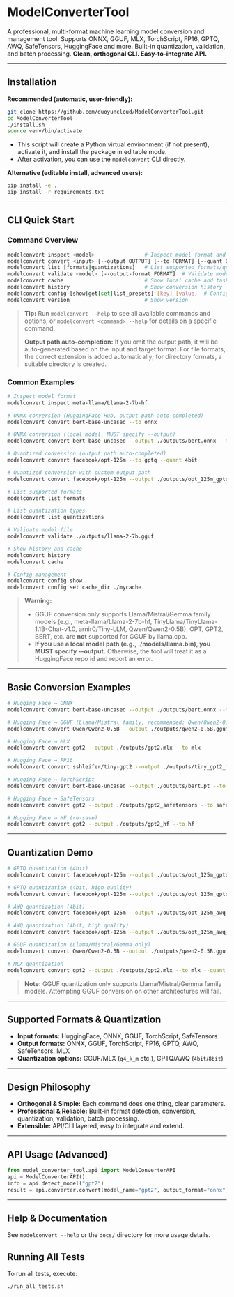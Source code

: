 # ModelConverterTool

A professional, multi-format machine learning model conversion and management tool. Supports ONNX, GGUF, MLX, TorchScript, FP16, GPTQ, AWQ, SafeTensors, HuggingFace and more. Built-in quantization, validation, and batch processing. **Clean, orthogonal CLI. Easy-to-integrate API.**

---

## Installation

**Recommended (automatic, user-friendly):**

```sh
git clone https://github.com/duoyuncloud/ModelConverterTool.git
cd ModelConverterTool
./install.sh
source venv/bin/activate
```
- This script will create a Python virtual environment (if not present), activate it, and install the package in editable mode.
- After activation, you can use the `modelconvert` CLI directly.

**Alternative (editable install, advanced users):**

```sh
pip install -e .
pip install -r requirements.txt
```

---
## CLI Quick Start

### Command Overview

```sh
modelconvert inspect <model>                # Inspect model format and info
modelconvert convert <input> [--output OUTPUT] [--to FORMAT] [--quant QUANT] [--device cpu/cuda]  # Convert model
modelconvert list [formats|quantizations]   # List supported formats/quantization types
modelconvert validate <model> [--output-format FORMAT]  # Validate model or conversion feasibility
modelconvert cache                          # Show local cache and task status
modelconvert history                        # Show conversion history
modelconvert config [show|get|set|list_presets] [key] [value]  # Config management
modelconvert version                        # Show version
```

> **Tip:**
> Run `modelconvert --help` to see all available commands and options, or `modelconvert <command> --help` for details on a specific command.
> 
> **Output path auto-completion:**
> If you omit the output path, it will be auto-generated based on the input and target format. For file formats, the correct extension is added automatically; for directory formats, a suitable directory is created.

### Common Examples

```sh
# Inspect model format
modelconvert inspect meta-llama/Llama-2-7b-hf

# ONNX conversion (HuggingFace Hub, output path auto-completed)
modelconvert convert bert-base-uncased --to onnx

# ONNX conversion (local model, MUST specify --output)
modelconvert convert bert-base-uncased --output ./outputs/bert.onnx --to onnx

# Quantized conversion (output path auto-completed)
modelconvert convert facebook/opt-125m --to gptq --quant 4bit

# Quantized conversion with custom output path
modelconvert convert facebook/opt-125m --output ./outputs/opt_125m_gptq --to gptq --quant 4bit

# List supported formats
modelconvert list formats

# List quantization types
modelconvert list quantizations

# Validate model file
modelconvert validate ./outputs/llama-2-7b.gguf

# Show history and cache
modelconvert history
modelconvert cache

# Config management
modelconvert config show
modelconvert config set cache_dir ./mycache
```

> **Warning:**
> - GGUF conversion only supports Llama/Mistral/Gemma family models (e.g., meta-llama/Llama-2-7b-hf, TinyLlama/TinyLlama-1.1B-Chat-v1.0, arnir0/Tiny-LLM, Qwen/Qwen2-0.5B). OPT, GPT2, BERT, etc. are **not** supported for GGUF by llama.cpp.
> - **If you use a local model path (e.g., ./models/llama.bin), you MUST specify --output.** Otherwise, the tool will treat it as a HuggingFace repo id and report an error.

---

## Basic Conversion Examples

```sh
# Hugging Face → ONNX
modelconvert convert bert-base-uncased --output ./outputs/bert.onnx --to onnx

# Hugging Face → GGUF (Llama/Mistral family, recommended: Qwen/Qwen2-0.5B)
modelconvert convert Qwen/Qwen2-0.5B --output ./outputs/qwen2-0.5B.gguf --to gguf --model-type qwen

# Hugging Face → MLX
modelconvert convert gpt2 --output ./outputs/gpt2.mlx --to mlx

# Hugging Face → FP16
modelconvert convert sshleifer/tiny-gpt2 --output ./outputs/tiny_gpt2_fp16 --to fp16

# Hugging Face → TorchScript
modelconvert convert bert-base-uncased --output ./outputs/bert.pt --to torchscript

# Hugging Face → SafeTensors
modelconvert convert gpt2 --output ./outputs/gpt2_safetensors --to safetensors

# Hugging Face → HF (re-save)
modelconvert convert gpt2 --output ./outputs/gpt2_hf --to hf
```

---

## Quantization Demo

```sh
# GPTQ quantization (4bit)
modelconvert convert facebook/opt-125m --output ./outputs/opt_125m_gptq --to gptq --quant 4bit

# GPTQ quantization (4bit, high quality)
modelconvert convert facebook/opt-125m --output ./outputs/opt_125m_gptq_high_quality --to gptq --quant 4bit --use-large-calibration

# AWQ quantization (4bit)
modelconvert convert facebook/opt-125m --output ./outputs/opt_125m_awq --to awq --quant 4bit

# AWQ quantization (4bit, high quality)
modelconvert convert facebook/opt-125m --output ./outputs/opt_125m_awq_high_quality --to awq --quant 4bit --use-large-calibration

# GGUF quantization (Llama/Mistral/Gemma only)
modelconvert convert Qwen/Qwen2-0.5B --output ./outputs/qwen2-0.5B.gguf --to gguf --quant q4_k_m

# MLX quantization
modelconvert convert gpt2 --output ./outputs/gpt2.mlx --to mlx --quant q4_k_m
```

> **Note:**
> GGUF quantization only supports Llama/Mistral/Gemma family models. Attempting GGUF conversion on other architectures will fail.

---

## Supported Formats & Quantization

- **Input formats:** HuggingFace, ONNX, GGUF, TorchScript, SafeTensors
- **Output formats:** ONNX, GGUF, TorchScript, FP16, GPTQ, AWQ, SafeTensors, MLX
- **Quantization options:** GGUF/MLX (`q4_k_m` etc.), GPTQ/AWQ (`4bit`/`8bit`)

---

## Design Philosophy

- **Orthogonal & Simple:** Each command does one thing, clear parameters.
- **Professional & Reliable:** Built-in format detection, conversion, quantization, validation, batch processing.
- **Extensible:** API/CLI layered, easy to integrate and extend.

---

## API Usage (Advanced)

```python
from model_converter_tool.api import ModelConverterAPI
api = ModelConverterAPI()
info = api.detect_model("gpt2")
result = api.converter.convert(model_name="gpt2", output_format="onnx", output_path="./gpt2.onnx")
```

---

## Help & Documentation

See `modelconvert --help` or the `docs/` directory for more usage details.

## Running All Tests

To run all tests, execute:

```bash
./run_all_tests.sh
```